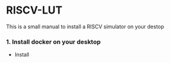 # RISCV-LUT
This is a small manual to install a RISCV simulator on your destop

### 1. Install docker on your desktop

- Install 
